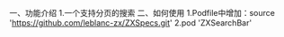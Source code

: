 一、功能介绍
1.一个支持分页的搜索
二、如何使用
1.Podfile中增加：source 'https://github.com/leblanc-zx/ZXSpecs.git' 
2.pod 'ZXSearchBar'
